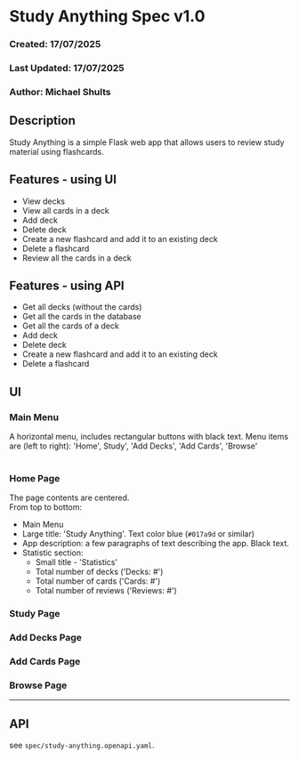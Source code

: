 # Study Anything Spec v1.0
### Created: 17/07/2025
### Last Updated: 17/07/2025
### Author: Michael Shults

## Description
Study Anything is a simple Flask web app that allows users to review study material using flashcards.


## Features - using UI
- View decks
- View all cards in a deck
- Add deck
- Delete deck
- Create a new flashcard and add it to an existing deck
- Delete a flashcard
- Review all the cards in a deck

## Features - using API
- Get all decks (without the cards)
- Get all the cards in the database
- Get all the cards of a deck
- Add deck
- Delete deck
- Create a new flashcard and add it to an existing deck
- Delete a flashcard

## UI

### Main Menu
A horizontal menu, includes rectangular buttons with black text.
Menu items are (left to right): 'Home', Study', 'Add Decks', 'Add Cards', 'Browse'
<br>
<br>

### Home Page
The page contents are centered.  
From top  to bottom:
- Main Menu
- Large title: 'Study Anything'. Text color blue (`#017a9d` or similar)
- App description: a few paragraphs of text describing the app. Black text.
- Statistic section:
    - Small title - 'Statistics'
    - Total number of decks ('Decks: #')
    - Total number of cards ('Cards: #')
    - Total number of reviews ('Reviews: #')

### Study Page

### Add Decks Page
### Add Cards Page
### Browse Page


---

## API

see `spec/study-anything.openapi.yaml`.






